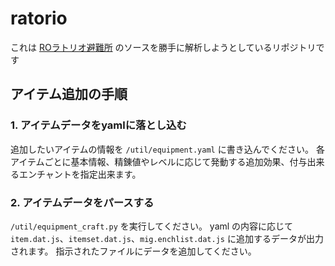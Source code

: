 # ratorio

これは [ROラトリオ避難所](https://roratorio-hinanjo.net/) のソースを勝手に解析しようとしているリポジトリです

## アイテム追加の手順

### 1. アイテムデータをyamlに落とし込む

追加したいアイテムの情報を `/util/equipment.yaml` に書き込んでください。
各アイテムごとに基本情報、精錬値やレベルに応じて発動する追加効果、付与出来るエンチャントを指定出来ます。

### 2. アイテムデータをパースする

`/util/equipment_craft.py` を実行してください。
yaml の内容に応じて `item.dat.js`、`itemset.dat.js`、`mig.enchlist.dat.js` に追加するデータが出力されます。
指示されたファイルにデータを追加してください。
